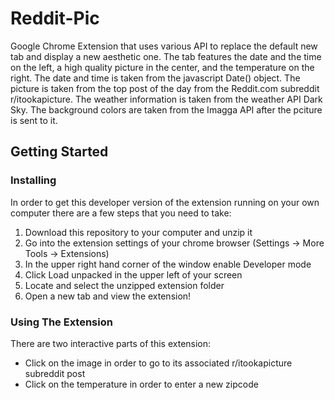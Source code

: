 # Reddit-Pic
Google Chrome Extension that uses various API to replace the default new tab and display a new aesthetic one. The tab features the date and the time on the left, a high quality picture in the center, and the temperature on the right. The date and time is taken from the javascript Date() object. The picture is taken from the top post of the day from the Reddit.com subreddit r/itookapicture. The weather information is taken from the weather API Dark Sky. The background colors are taken from the Imagga API after the pciture is sent to it. 

## Getting Started
### Installing
In order to get this developer version of the extension running on your own computer there are a few steps that you need to take:
1. Download this repository to your computer and unzip it
2. Go into the extension settings of your chrome browser (Settings -> More Tools -> Extensions)
3. In the upper right hand corner of the window enable Developer mode
4. Click Load unpacked in the upper left of your screen
5. Locate and select the unzipped extension folder
6. Open a new tab and view the extension!

### Using The Extension
There are two interactive parts of this extension:
- Click on the image in order to go to its associated r/itookapicture subreddit post
- Click on the temperature in order to enter a new zipcode
